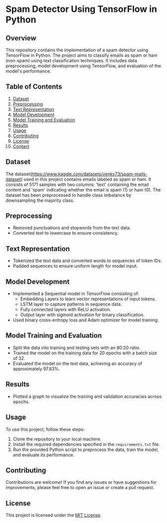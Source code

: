 # Spam Detector Using TensorFlow in Python

## Overview
This repository contains the implementation of a spam detector using TensorFlow in Python. The project aims to classify emails as spam or ham (non-spam) using text classification techniques. It includes data preprocessing, model development using TensorFlow, and evaluation of the model's performance.

## Table of Contents
1. [Dataset](#dataset)
2. [Preprocessing](#preprocessing)
3. [Text Representation](#text-representation)
4. [Model Development](#model-development)
5. [Model Training and Evaluation](#model-training-and-evaluation)
6. [Results](#results)
7. [Usage](#usage)
8. [Contributing](#contributing)
9. [License](#license)
10. [Contact](#contact)

## Dataset
The dataset(https://www.kaggle.com/datasets/venky73/spam-mails-dataset) used in this project contains emails labeled as spam or ham. It consists of 5171 samples with two columns: 'text' containing the email content and 'spam' indicating whether the email is spam (1) or ham (0). The dataset has been preprocessed to handle class imbalance by downsampling the majority class.

## Preprocessing
- Removed punctuations and stopwords from the text data.
- Converted text to lowercase to ensure consistency.

## Text Representation
- Tokenized the text data and converted words to sequences of token IDs.
- Padded sequences to ensure uniform length for model input.

## Model Development
- Implemented a Sequential model in TensorFlow consisting of:
  - Embedding Layers to learn vector representations of input tokens.
  - LSTM layer to capture patterns in sequence data.
  - Fully connected layers with ReLU activation.
  - Output layer with sigmoid activation for binary classification.
- Used binary cross-entropy loss and Adam optimizer for model training.

## Model Training and Evaluation
- Split the data into training and testing sets with an 80:20 ratio.
- Trained the model on the training data for 20 epochs with a batch size of 32.
- Evaluated the model on the test data, achieving an accuracy of approximately 97.83%.

## Results
- Plotted a graph to visualize the training and validation accuracies across epochs.

## Usage
To use this project, follow these steps:
1. Clone the repository to your local machine.
2. Install the required dependencies specified in the `requirements.txt` file.
3. Run the provided Python script to preprocess the data, train the model, and evaluate its performance.

## Contributing
Contributions are welcome! If you find any issues or have suggestions for improvements, please feel free to open an issue or create a pull request.

## License
This project is licensed under the [MIT License](../LICENSE).


